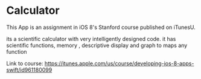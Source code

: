 # Calculator
This App is an assignment in iOS 8's Stanford course published on iTunesU.

its a scientific calculator with very intelligently designed code. it has scientific functions, memory , descriptive display 
and graph to maps any function 

Link to course: https://itunes.apple.com/us/course/developing-ios-8-apps-swift/id961180099
